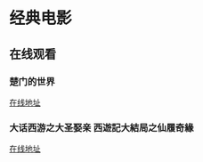 # 经典电影

## 在线观看

### 楚门的世界

[在线地址](http://www.wuwuyyw.com/player/18388-1-1.html)

### 大话西游之大圣娶亲 西遊記大結局之仙履奇緣

[在线地址](http://www.dptkbs.com/vp/83884/1/1.html)

### 